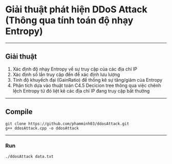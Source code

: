 
# Giải thuật phát hiện DDoS Attack (Thông qua tính toán độ nhạy Entropy)
---
## Giải thuật
1. Xác định độ nhạy Entropy về sự truy cập của các địa chỉ IP
2. Xác định số lần truy cập đến để xác định lưu lượng
3. Tính độ khuyếch đại (GainRatio) để thống kê sự tăng/giảm của Entropy
4. Phân tích dựa vào thuật toán C4.5 Decicion tree thông qua việc chênh lệch Entropy từ đó liệt kê các địa chỉ IP đang truy cập bất thường
---
## Compile
```
git clone https://github.com/phamminh03/ddosAttack.git
g++ ddosAttack.cpp -o ddosAttack
```
---
### Run
```
./ddosAttack data.txt
```